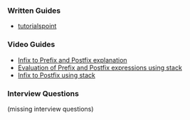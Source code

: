 ### Written Guides

* [tutorialspoint](https://www.tutorialspoint.com/data_structures_algorithms/expression_parsing.htm)

### Video Guides

* [Infix to Prefix and Postfix explanation](https://www.youtube.com/watch?v=jos1Flt21is)
* [Evaluation of Prefix and Postfix expressions using stack](https://www.youtube.com/watch?v=MeRb_1bddWg)
* [Infix to Postfix using stack](https://www.youtube.com/watch?annotation_id=annotation_1770609109&feature=iv&list=PL2_aWCzGMAwI3W_JlcBbtYTwiQSsOTa6P&src_vid=MeRb_1bddWg&v=vq-nUF0G4fI)

### Interview Questions
(missing interview questions)
